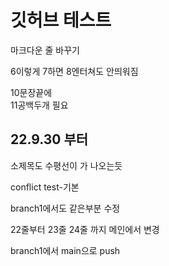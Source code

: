 # 깃허브 테스트

마크다운 줄 바꾸기

6이렇게
7하면
8엔터쳐도 안띄워짐

10문장끝에  
11공백두개 필요

## 22.9.30 부터
소제목도 수평선이 가 나오는듯

conflict test-기본

branch1에서도
같은부분
수정

22줄부터
23줄
24줄 까지 메인에서 변경

branch1에서 main으로 push
